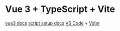 # Vue 3 + TypeScript + Vite

[vue3 docs](https://vuejs.org/api/sfc-script-setup.html#script-setup) [script setup docs](https://v3.vuejs.org/api/sfc-script-setup.html#sfc-script-setup) [VS Code](https://code.visualstudio.com/) + [Volar](https://marketplace.visualstudio.com/items?itemName=Vue.volar)
